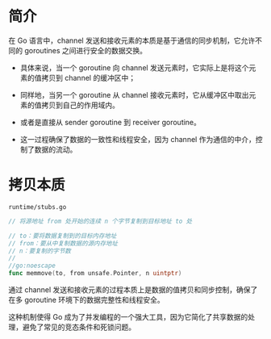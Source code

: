 # 简介

在 Go 语言中，channel 发送和接收元素的本质是基于通信的同步机制，它允许不同的 goroutines 之间进行安全的数据交换。

- 具体来说，当一个 goroutine 向 channel 发送元素时，它实际上是将这个元素的值拷贝到 channel 的缓冲区中；
- 同样地，当另一个 goroutine 从 channel 接收元素时，它从缓冲区中取出元素的值拷贝到自己的作用域内。

- 或者是直接从 sender goroutine 到 receiver goroutine。
- 这一过程确保了数据的一致性和线程安全，因为 channel 作为通信的中介，控制了数据的流动。

# 拷贝本质

`runtime/stubs.go`

```go
// 将源地址 from 处开始的连续 n 个字节复制到目标地址 to 处

// to：要将数据复制到的目标内存地址
// from：要从中复制数据的源内存地址
// n：要复制的字节数
//
//go:noescape
func memmove(to, from unsafe.Pointer, n uintptr)
```

通过 channel 发送和接收元素的过程本质上是数据的值拷贝和同步控制，确保了在多 goroutine 环境下的数据完整性和线程安全。

这种机制使得 Go 成为了并发编程的一个强大工具，因为它简化了共享数据的处理，避免了常见的竞态条件和死锁问题。